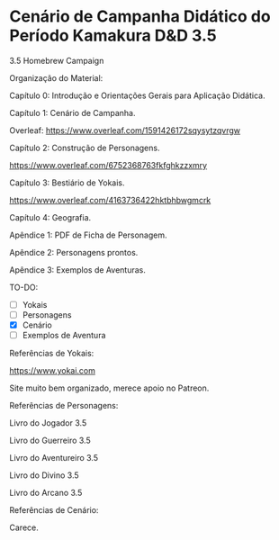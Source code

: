 # Cenário de Campanha Didático do Período Kamakura D&D 3.5
3.5 Homebrew Campaign



Organização do Material:

Capítulo 0: Introdução e Orientações Gerais para Aplicação Didática.

Capítulo 1: Cenário de Campanha.

Overleaf:
https://www.overleaf.com/1591426172sqysytzqvrgw

Capítulo 2: Construção de Personagens.

https://www.overleaf.com/6752368763fkfghkzzxmry

Capítulo 3: Bestiário de Yokais.

https://www.overleaf.com/4163736422hktbhbwgmcrk

Capítulo 4: Geografia.

Apêndice 1: PDF de Ficha de Personagem.

Apêndice 2: Personagens prontos.

Apêndice 3: Exemplos de Aventuras.

TO-DO:
- [ ] Yokais
- [ ] Personagens
- [X] Cenário
- [ ] Exemplos de Aventura

Referências de Yokais:

https://www.yokai.com

Site muito bem organizado, merece apoio no Patreon.

Referências de Personagens:

Livro do Jogador 3.5

Livro do Guerreiro 3.5

Livro do Aventureiro 3.5

Livro do Divino 3.5

Livro do Arcano 3.5

Referências de Cenário:

Carece.
